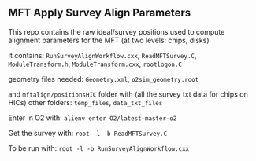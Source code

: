 ## MFT Apply Survey Align Parameters 

This repo contains the raw ideal/survey positions used to compute alignment parameters for the MFT (at two levels: chips, disks)

It contains:
    `RunSurveyAlignWorkflow.cxx`,
    `ReadMFTSurvey.C`,
    `ModuleTransform.h`,
    `ModuleTransform.cxx`,
    `rootlogon.C`
    
geometry files needed:
    `Geometry.xml`,
    `o2sim_geometry.root`
    
and `mftalign/positionsHIC` folder with (all the survey txt data for chips on HICs)
other folders: 
    `temp_files`,
    `data_txt_files`
    
Enter in O2 with: `alienv enter O2/latest-master-o2`

Get the survey with: 
    `root -l -b ReadMFTSurvey.C`
    
To be run with: 
    `root -l -b RunSurveyAlignWorkflow.cxx`
